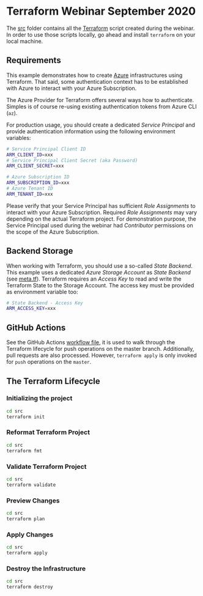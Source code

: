 # Terraform Webinar September 2020

The [src](src) folder contains all the [Terraform](https://terraform.io) script created during the webinar. In order to use those scripts locally, go ahead and install `terraform` on your local machine.

## Requirements

This example demonstrates how to create [Azure](https://azure.com) infrastructures using Terraform. That said, some authentication context has to be established with Azure to interact with your Azure Subscription.

The Azure Provider for Terraform offers several ways how to authenticate. Simples is of course re-using existing authentication tokens from Azure CLI (`az`). 

For production usage, you should create a dedicated *Service Principal* and provide authentication information using the following environment variables:

```bash
# Service Principal Client ID
ARM_CLIENT_ID=xxx
# Service Principal Client Secret (aka Password)
ARM_CLIENT_SECRET=xxx

# Azure Subscription ID
ARM_SUBSCRIPTION_ID=xxx
# Azure Tenant ID
ARM_TENANT_ID=xxx

```

Please verify that your Service Principal has sufficient *Role Assignments* to interact with your Azure Subscription. Required *Role Assignments* may vary depending on the actual Terraform project. For demonstration purpose, the Service Principal used during the webinar had *Contributor* permissions on the scope of the Azure Subscription.

## Backend Storage

When working with Terraform, you should use a so-called *State Backend*. This example uses a dedicated *Azure Storage Account* as *State Backend* (see [meta.tf](src/meta.tf)). Terraform requires an *Access Key* to read and write the Terraform State to the Storage Account. The access key must be provided as environment variable too:

```bash
# State Backend - Access Key
ARM_ACCESS_KEY=xxx

```

## GitHub Actions

See the GitHub Actions [workflow file](.github/workflows/deploy.yml), it is used to walk through the Terraform lifecycle for push operations on the master branch. Additionally, pull requests are also processed. However, `terraform apply` is only invoked for `push` operations on the `master`.

## The Terraform Lifecycle

### Initializing the project

```bash
cd src
terraform init

```

### Reformat Terraform Project

```bash
cd src
terraform fmt

```

### Validate Terraform Project

```bash
cd src
terraform validate

```

### Preview Changes

```bash
cd src
terraform plan

```

### Apply Changes

```bash
cd src
terraform apply

```

### Destroy the Infrastructure

```bash
cd src
terraform destroy

```